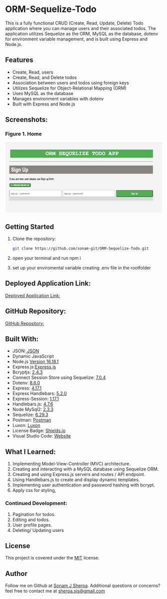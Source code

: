 # ORM-Sequelize-Todo

This is a fully functional CRUD (Create, Read, Update, Delete) Todo application where you can manage users and their associated todos. The application utilizes Sequelize as the ORM, MySQL as the database, dotenv for environment variable management, and is built using Express and Node.js.

## Features

- Create, Read, users
- Create, Read, and Delete todos
- Association between users and todos using foreign keys
- Utilizes Sequelize for Object-Relational Mapping (ORM)
- Uses MySQL as the database
- Manages environment variables with dotenv
- Built with Express and Node.js

## Screenshots:
### Figure 1. Home
![Homepage](./public/images/home.png)


## Getting Started

1. Clone the repository:

   ```bash
   git clone https://github.com/sonam-git/ORM-Sequelize-Todo.git
   
2. open your terminal and run npm i 
3. set up your enviromental variable creating .env file in the rootfolder


## Deployed Application Link:
[Deployed Application Link:]( https://orm-sequelize-todo-app-81c0aab11b39.herokuapp.com/)

## GitHub Repository:
[GitHub Repository:](https://github.com/sonam-git/ORM-Sequelize-Todo)


  ## Built With:
- JSON:[ JSON](https://www.npmjs.com/package/json)
- Dynamic JavaScript
- Node.js [Version 16.18.1](https://nodejs.org/en/blog/release/v16.18.1/)
- Express.js:[Express.js](https://expressjs.com/en/starter/installing.html)
- Bcryptjs: [2.4.3](https://www.npmjs.com/package/bcryptjs)
- Connect Session Store using Sequelize: [7.0.4](https://www.npmjs.com/package/connect-session-sequelize)
- Dotenv: [8.6.0](https://www.npmjs.com/package/dotenv)
- Express: [4.17.1](https://www.npmjs.com/package/express)
- Express Handlebars: [5.2.0](https://www.npmjs.com/package/express-handlebars)
- Express-Session: [1.17.1](https://www.npmjs.com/package/express-session)
- Handlebars.js: [4.7.6](https://www.npmjs.com/package/handlebars)
- Node MySql2: [2.3.3](https://www.npmjs.com/package/mysql2)
- Sequelize: [6.29.3](https://www.npmjs.com/package/sequelize)
- Postman: [Postman](https://www.postman.com/)
- Luxon: [Luxon](https://moment.github.io/luxon/)
- License Badge: [Shields.io](https://shields.io/)
- Visual Studio Code: [Website](https://code.visualstudio.com/)

## What I Learned:
1. Implementing Model-View-Controller (MVC) architecture.
2. Creating and interacting with a MySQL database using Sequelize ORM.
3. Creating and using Express.js servers and routes / API endpoint.
4. Using Handlebars.js to create and display dynamic templates.
5. Implementing user authentication and password hashing with bcrypt.
6. Apply css for styling, 

### Continued Development:
1. Pagination for todos.
2. Editing and todos.
3. User profile pages.
4. Deleting/ Updating users

## License
This project is covered under the [MIT](https://opensource.org/licenses/MIT) license.

## Author
Follow me on Github at [Sonam J Sherpa](https://github.com/sonam-git).
Additional questions or concerns? feel free to contact me at sherpa.sjs@gmail.com